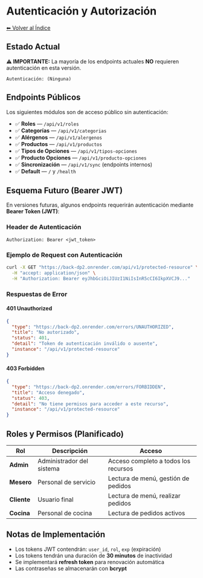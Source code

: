 # Autenticación y Autorización

[⬅ Volver al Índice](../README.md)

## Estado Actual

**⚠️ IMPORTANTE:** La mayoría de los endpoints actuales **NO** requieren autenticación en esta versión.

```
Autenticación: (Ninguna)
```

## Endpoints Públicos

Los siguientes módulos son de acceso público sin autenticación:

- ✅ **Roles** — `/api/v1/roles`
- ✅ **Categorías** — `/api/v1/categorias`
- ✅ **Alérgenos** — `/api/v1/alergenos`
- ✅ **Productos** — `/api/v1/productos`
- ✅ **Tipos de Opciones** — `/api/v1/tipos-opciones`
- ✅ **Producto Opciones** — `/api/v1/producto-opciones`
- ✅ **Sincronización** — `/api/v1/sync` (endpoints internos)
- ✅ **Default** — `/` y `/health`

## Esquema Futuro (Bearer JWT)

En versiones futuras, algunos endpoints requerirán autenticación mediante **Bearer Token (JWT)**:

### Header de Autenticación

```http
Authorization: Bearer <jwt_token>
```

### Ejemplo de Request con Autenticación

```bash
curl -X GET "https://back-dp2.onrender.com/api/v1/protected-resource" \
  -H "accept: application/json" \
  -H "Authorization: Bearer eyJhbGciOiJIUzI1NiIsInR5cCI6IkpXVCJ9..."
```

### Respuestas de Error

#### 401 Unauthorized
```json
{
  "type": "https://back-dp2.onrender.com/errors/UNAUTHORIZED",
  "title": "No autorizado",
  "status": 401,
  "detail": "Token de autenticación inválido o ausente",
  "instance": "/api/v1/protected-resource"
}
```

#### 403 Forbidden
```json
{
  "type": "https://back-dp2.onrender.com/errors/FORBIDDEN",
  "title": "Acceso denegado",
  "status": 403,
  "detail": "No tiene permisos para acceder a este recurso",
  "instance": "/api/v1/protected-resource"
}
```

## Roles y Permisos (Planificado)

| Rol | Descripción | Acceso |
|-----|-------------|--------|
| **Admin** | Administrador del sistema | Acceso completo a todos los recursos |
| **Mesero** | Personal de servicio | Lectura de menú, gestión de pedidos |
| **Cliente** | Usuario final | Lectura de menú, realizar pedidos |
| **Cocina** | Personal de cocina | Lectura de pedidos activos |

## Notas de Implementación

- Los tokens JWT contendrán: `user_id`, `rol`, `exp` (expiración)
- Los tokens tendrán una duración de **30 minutos** de inactividad
- Se implementará **refresh token** para renovación automática
- Las contraseñas se almacenarán con **bcrypt**
